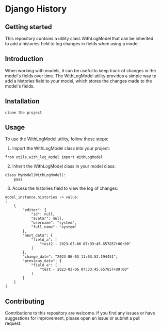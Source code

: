 # Django History


## Getting started

This repository contains a utility class WithLogModel that can be inherited to add a histories field to log changes in fields when using a model.

## Introduction

When working with models, it can be useful to keep track of changes in the model's fields over time. The WithLogModel utility provides a simple way to add a histories field to your model, which stores the changes made to the model's fields.

## Installation

```
clone the project
```

## Usage

To use the WithLogModel utility, follow these steps:

1. Import the WithLogModel class into your project:
```
from utils.with_log_model import WithLogModel
```
2. Inherit the WithLogModel class in your model class:
```
class MyModel(WithLogModel):
    pass

```
3. Access the histories field to view the log of changes:
```
model_instance.histories -> value:
[
    {
        "editor": {
            "id": null,
            "avatar": null,
            "username": "system",
            "full_name": "system"
        },
        "next_data": {
            "field_a": [
                "test2 - 2023-03-06 07:33:45.657857+00:00"
            ]
        },
        "change_date": "2023-06-03 11:03:52.194451",
        "previous_data": {
            "field_a": [
                "test - 2023-03-06 07:33:45.657857+00:00"
            ]
        }
    }
]
```

## Contributing

Contributions to this repository are welcome. If you find any issues or have suggestions for improvement, please open an issue or submit a pull request.
